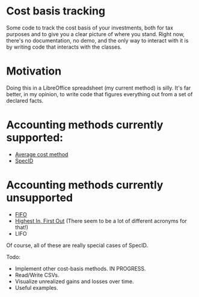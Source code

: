 # Cost basis tracking

Some code to track the cost basis of your investments, both for tax purposes and to give you a clear picture of where you stand. Right now, there's no documentation, no demo, and the only way to interact with it is by writing code that interacts with the classes.

# Motivation

Doing this in a LibreOffice spreadsheet (my current method) is silly. It's far better, in my opinion, to write code that figures everything out from a set of declared facts.

# Accounting methods currently supported:

- [Average cost method](https://investor.vanguard.com/taxes/cost-basis/average-cost)
- [SpecID](https://investor.vanguard.com/taxes/cost-basis/specific-identification)

# Accounting methods currently unsupported

- [FIFO](https://investor.vanguard.com/taxes/cost-basis/first-in-first-out)
- [Highest In, First Out](https://www.gainskeeper.com/us/HIFO.aspx) (There seem to be a lot of different acronyms for that!)
- LIFO

Of course, all of these are really special cases of SpecID.

Todo:

- Implement other cost-basis methods. IN PROGRESS.
- Read/Write CSVs.
- Visualize unrealized gains and losses over time.
- Useful examples.
